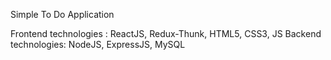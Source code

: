 Simple To Do Application

Frontend technologies : ReactJS, Redux-Thunk, HTML5, CSS3, JS
Backend technologies: NodeJS, ExpressJS, MySQL
